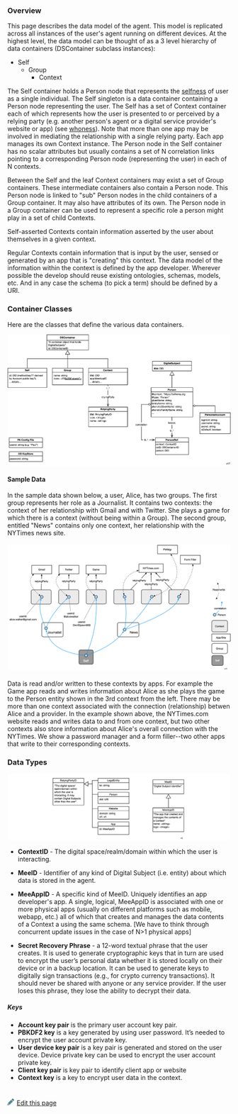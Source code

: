 
### Overview

This page describes the data model of the agent. This model is replicated across all instances of the user's agent running on different devices. At the highest level, the data model can be thought of as a 3 level hierarchy of data containers (DSContainer subclass instances):
* Self
  * Group
    * Context

The Self container holds a Person node that represents the [selfness](https://docs-dev.mee.foundation/Concepts.html#selfness-vs-whoness) of user as a single individual. The Self singleton is a data container containing a Person node representing the user. The Self has a set of Context container each of which represents how the user is presented to or perceived by a relying party (e.g. another person's agent or a digital service provider's website or app) (see [whoness](https://docs-dev.mee.foundation/Concepts.html#selfness-vs-whoness)). Note that more than one app may be involved in mediating the relationship with a single relying party. Each app manages its own Context instance. The Person node in the Self container has no scalar attributes but usually contains a set of N correlation links pointing to a corresponding Person node (representing the user) in each of N contexts.

Between the Self and the leaf Context containers may exist a set of Group containers. These intermediate containers also contain a Person node. This Person node is linked to "sub" Person nodes in the child containers of a Group container. It may also have attributes of its own. The Person node in a Group container can be used to represent a specific role a person might play in a set of child Contexts. 

Self-asserted Contexts contain information asserted by the user about themselves in a given context. 

Regular Contexts contain information that is input by the user, sensed or generated by an app that is "creating" this context. The data model of the information within the context is defined by the app developer. Wherever possible the develop should reuse existing ontologies, schemas, models, etc. And in any case the schema (to pick a term) should be defined by a URI.

### Container Classes

Here are the classes that define the various data containers. 

![framework-classes2](./images/container-classes.png)

#### Sample Data

In the sample data shown below, a user, Alice, has two groups. The first group represents her role as a Journalist. It contains two contexts: the context of her relationship with Gmail and with Twitter. She plays a game for which there is a context (without being within a Group). The second group, entitled "News" contains only one context, her relationship with the NYTimes news site.

#### ![example1](./images/example1.png)

Data is read and/or written to these contexts by apps. For example the Game app reads and writes information about Alice as she plays the game to the Person entity shown in the 3rd context from the left. There may be more than one context associated with the connection (relationship) betwen Alice and a provider. In the example shown above, the NYTimes.com website reads and writes data to and from one context, but two other contexts also store information about Alice's overall connection with the NYTimes. We show a password manager and a form filler--two other apps that write to their corresponding contexts.

### Data Types

![framework-datatypes](./images/datatypes.png)

- **ContextID** - The digital space/realm/domain within which the user is interacting. 
- **MeeID** - Identifier of any kind of Digital Subject (i.e. entity) about which data is stored in the agent. 

- **MeeAppID** - A specific kind of MeeID. Uniquely identifies an app developer's app. A single, logical, MeeAppID is associated with one or more physical apps (usually on different platforms such as mobile, webapp, etc.) all of which that creates and manages the data contents of a Context a using the same schema. [We have to think through concurrent update issues in the case of N>1 physical apps]

- **Secret Recovery Phrase** - a 12-word textual phrase that the user creates. It is used to generate cryptographic keys that in turn are used to encrypt the user’s personal data whether it is stored locally on their device or in a backup location. It can be used to generate keys to digitally sign transactions (e.g., for crypto currency transactions). It should never be shared with anyone or any service provider. If the user loses this phrase, they lose the ability to decrypt their data. 

##### Keys

* **Account key pair** is the primary user account key pair.
* **PBKDF2 key** is a key generated by using user password. It’s needed to encrypt the user account private key.
* **User device key pair** is a key pair is generated and stored on the user device. Device private key can be used to encrypt the user account private key.
* **Client key pair** is key pair to identify client app or website
* **Context key** is a key to encrypt user data in the context.


#
[<p><img src="images/edit.svg" style="width: 15px;margin-right: 6px;text-color: #4F868E;" alt="Edit Page" />Edit this page</p>](https://github.com/MeeProject/docs/edit/develop/src/Data.md)

